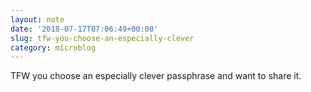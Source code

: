 ```yaml
---
layout: note
date: '2018-07-17T07:06:49+00:00'
slug: tfw-you-choose-an-especially-clever
category: microblog
---
```

TFW you choose an especially clever passphrase and want to share it.

